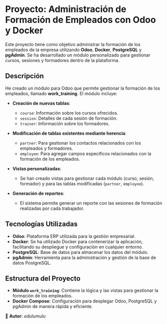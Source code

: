 # Proyecto: Administración de Formación de Empleados con Odoo y Docker

Este proyecto tiene como objetivo administrar la formación de los empleados de la empresa utilizando **Odoo**, **Docker**, **PostgreSQL** y **pgAdmin**. Se ha desarrollado un módulo personalizado para gestionar cursos, sesiones y formadores dentro de la plataforma.

## Descripción

He creado un módulo para Odoo que permite gestionar la formación de los empleados, llamado **work_training**. El módulo incluye:

- **Creación de nuevas tablas**:
  - `course`: Información sobre los cursos ofrecidos.
  - `session`: Detalles de cada sesión de formación.
  - `trainer`: Información sobre los formadores.

- **Modificación de tablas existentes mediante herencia**:
  - `partner`: Para gestionar los contactos relacionados con los empleados y formadores.
  - `employee`: Para agregar campos específicos relacionados con la formación de los empleados.

- **Vistas personalizadas**:
  - Se han creado vistas para gestionar cada módulo (curso, sesión, formador) y para las tablas modificadas (`partner`, `employee`).

- **Generación de reportes**:
  - El sistema permite generar un reporte con las sesiones de formación realizadas por cada trabajador.

## Tecnologías Utilizadas

- **Odoo**: Plataforma ERP utilizada para la gestión empresarial.
- **Docker**: Se ha utilizado Docker para contenerizar la aplicación, facilitando su despliegue y configuración en cualquier entorno.
- **PostgreSQL**: Base de datos para almacenar los datos del módulo.
- **pgAdmin**: Herramienta para la administración y gestión de la base de datos PostgreSQL.

## Estructura del Proyecto

- **Módulo `work_training`**: Contiene la lógica y las vistas para gestionar la formación de los empleados.
- **Docker Compose**: Configuración para desplegar Odoo, PostgreSQL y pgAdmin de manera rápida y eficiente.


📌 **Autor:** *edulumulu* 
